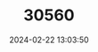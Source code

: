 ---
title: "30560"
category: "Trochetiopsis erythroxylon"
draft: false
date: 2024-02-22 13:03:50
languages:
  English: ["Redwood", "St Helena Redwood"]
---